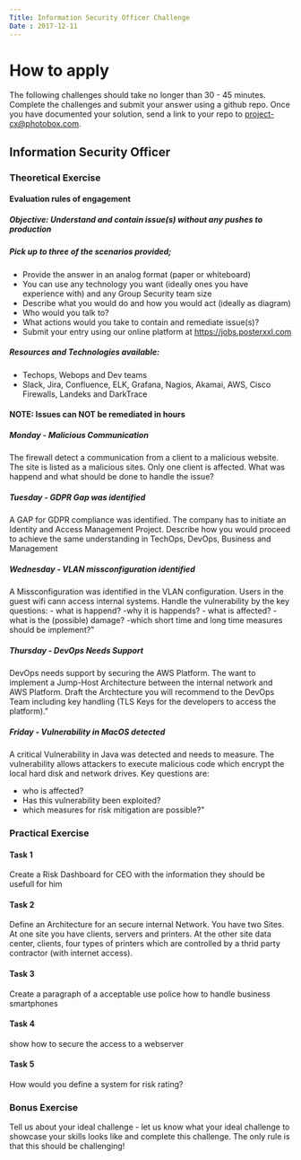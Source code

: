 ```yaml
---
Title: Information Security Officer Challenge
Date : 2017-12-11
---
```

# How to apply

The following challenges should take no longer than 30 - 45 minutes. Complete the challenges and submit your answer using a github repo. Once you have documented your solution, send a link to your repo to project-cx@photobox.com.


## Information Security Officer


### Theoretical Exercise
#### Evaluation rules of engagement
##### Objective: Understand and contain issue(s) without any pushes to production

##### Pick up to three of the scenarios provided;

* Provide the answer in an analog format (paper or whiteboard)
* You can use any technology you want (ideally ones you have experience with) and any Group Security team size
* Describe what you would do and how you would act (ideally as diagram)
* Who would you talk to?
* What actions would you take to contain and remediate issue(s)?
* Submit your entry using our online platform at https://jobs.posterxxl.com

##### Resources and Technologies available:

* Techops, Webops and Dev teams
* Slack, Jira, Confluence, ELK, Grafana, Nagios, Akamai, AWS, Cisco Firewalls, Landeks and DarkTrace

#### NOTE: Issues can NOT be remediated in hours

##### Monday - Malicious Communication
The firewall detect a communication from a client to a malicious website. The site is listed as a malicious sites. Only one client is affected.
What was happend and what should be done to handle the issue?

##### Tuesday	- GDPR Gap was identified	
A GAP for GDPR compliance was identified. The company has to initiate an Identity and Access Management Project. 
Describe how you would proceed to achieve the same understanding in TechOps, DevOps, Business and Management

##### Wednesday	- VLAN missconfiguration identified	
A Missconfiguration was identified in the VLAN configuration. Users in the guest wifi cann access internal systems.
Handle the vulnerability by the key questions: - what is happend? -why it is happends? - what is affected? -what is the (possible) damage? -which short time and long time measures should be implement?"

##### Thursday - DevOps Needs Support
DevOps needs support by securing the AWS Platform. The want to implement a Jump-Host Architecture between the internal network and AWS Platform.
Draft the Archtecture you will recommend to the DevOps Team including key handling (TLS Keys for the developers to access the platform)."

##### Friday - Vulnerability in MacOS detected
A critical Vulnerability in Java was detected and needs to measure. 
The vulnerability allows attackers to execute malicious code which encrypt the local hard disk and network drives.
Key questions are: 
- who is affected? 
- Has this vulnerability been exploited? 
- which measures for risk mitigation are possible?"

### Practical Exercise

#### Task 1	
Create a Risk Dashboard for CEO with the information they should be usefull for him

#### Task 2	
Define an Architecture for an secure internal Network. You have two Sites. At one site you have clients, servers and printers. At the other site data center, clients, four types of printers which are controlled by a thrid party contractor (with internet access).

#### Task 3	
Create a paragraph of a acceptable use police how to handle business smartphones

#### Task 4	
show how to secure the access to a webserver

#### Task 5	
How would you define a system for risk rating?

### Bonus Exercise
Tell us about your ideal challenge - let us know what your ideal challenge to showcase your skills looks like and complete this challenge. The only rule is that this should be challenging!
